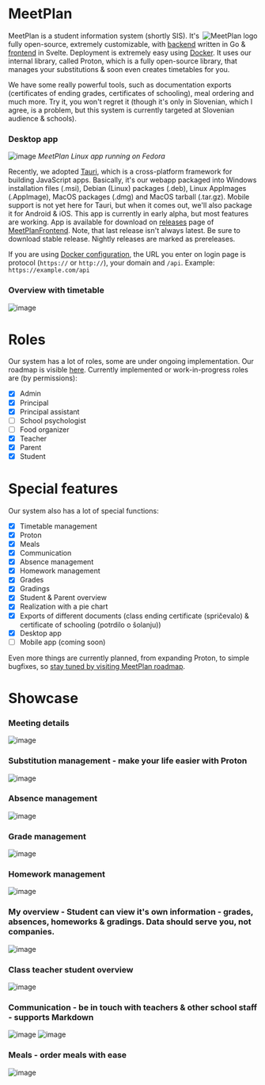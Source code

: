 # MeetPlan

<img src="https://avatars.githubusercontent.com/u/81251558?s=200&v=4" align="right" alt="MeetPlan logo">

MeetPlan is a student information system (shortly SIS). It's fully open-source, extremely customizable, with [backend](https://github.com/MeetPlan/MeetPlanBackend) written in Go & [frontend](https://github.com/MeetPlan/MeetPlanFrontend) in Svelte. Deployment is extremely easy using [Docker](https://github.com/MeetPlan/MeetPlanDocker). It uses our internal library, called Proton, which is a fully open-source library, that manages your substitutions & soon even creates timetables for you.

We have some really powerful tools, such as documentation exports (certificates of ending grades, certificates of schooling), meal ordering and much more. Try it, you won't regret it (though it's only in Slovenian, which I agree, is a problem, but this system is currently targeted at Slovenian audience & schools).

### Desktop app
![image](https://user-images.githubusercontent.com/52399966/167269792-e58dfa23-33c9-4b82-bd50-9c26b57328ac.png)
*MeetPlan Linux app running on Fedora*

Recently, we adopted [Tauri](https://tauri.studio/), which is a cross-platform framework for building JavaScript apps. Basically, it's our webapp packaged into Windows installation files (.msi), Debian (Linux) packages (.deb), Linux AppImages (.AppImage), MacOS packages (.dmg) and MacOS tarball (.tar.gz). Mobile support is not yet here for Tauri, but when it comes out, we'll also package it for Android & iOS. This app is currently in early alpha, but most features are working. App is available for download on [releases](https://github.com/MeetPlan/MeetPlanFrontend/releases) page of [MeetPlanFrontend](https://github.com/MeetPlan/MeetPlanFrontend). Note, that last release isn't always latest. Be sure to download stable release. Nightly releases are marked as prereleases.

If you are using [Docker configuration](https://github.com/MeetPlan/MeetPlanDocker), the URL you enter on login page is protocol (`https://` or `http://`), your domain and `/api`. Example: `https://example.com/api`

### Overview with timetable
![image](https://user-images.githubusercontent.com/52399966/165902146-a281d35f-41e5-40b5-9c07-4d5727a2cf9e.png)

# Roles
Our system has a lot of roles, some are under ongoing implementation. Our roadmap is visible [here](https://github.com/orgs/MeetPlan/projects/3/views/1?sortedBy%5Bdirection%5D=desc&sortedBy%5BcolumnId%5D=Status). Currently implemented or work-in-progress roles are (by permissions):
- [x] Admin
- [x] Principal
- [x] Principal assistant
- [ ] School psychologist
- [ ] Food organizer
- [x] Teacher
- [x] Parent
- [x] Student

# Special features
Our system also has a lot of special functions:
- [x] Timetable management
- [x] Proton
- [x] Meals
- [x] Communication
- [x] Absence management
- [x] Homework management
- [x] Grades
- [x] Gradings
- [x] Student & Parent overview
- [x] Realization with a pie chart
- [x] Exports of different documents (class ending certificate (spričevalo) & certificate of schooling (potrdilo o šolanju))
- [x] Desktop app
- [ ] Mobile app (coming soon)

Even more things are currently planned, from expanding Proton, to simple bugfixes, so [stay tuned by visiting MeetPlan roadmap](https://github.com/orgs/MeetPlan/projects/3/views/1?sortedBy%5Bdirection%5D=desc&sortedBy%5BcolumnId%5D=Status).

# Showcase
### Meeting details
![image](https://user-images.githubusercontent.com/52399966/165902179-e28ea67e-f11a-4474-8356-c8f4536e41b6.png)

### Substitution management - make your life easier with Proton
![image](https://user-images.githubusercontent.com/52399966/167196652-3ad43bd4-441b-4464-8bef-80d57f3daffd.png)

### Absence management
![image](https://user-images.githubusercontent.com/52399966/165902218-ec830d27-1e5b-4e8d-b6ef-41147f63eb7d.png)

### Grade management
![image](https://user-images.githubusercontent.com/52399966/165902267-d4b042a8-ad4c-4584-a4bc-ac0a06175e7b.png)

### Homework management
![image](https://user-images.githubusercontent.com/52399966/165902323-a37f0952-1022-4c97-b490-8e507fd60f26.png)

### My overview - Student can view it's own information - grades, absences, homeworks & gradings. Data should serve you, not companies.
![image](https://user-images.githubusercontent.com/52399966/165901293-db19e876-c300-4868-98f7-619372227109.png)

### Class teacher student overview
![image](https://user-images.githubusercontent.com/52399966/165902421-adae49fc-0b13-44f6-be15-5a37bd2e5546.png)

### Communication - be in touch with teachers & other school staff - supports Markdown
![image](https://user-images.githubusercontent.com/52399966/165901812-36511a7f-1ea7-40fb-98fe-9d30ea47ae3b.png)
![image](https://user-images.githubusercontent.com/52399966/165901887-0433e8cd-f19a-4cbe-bdb7-6bab7f5d7544.png)

### Meals - order meals with ease
![image](https://user-images.githubusercontent.com/52399966/165902025-cc16115f-8c8b-4fcf-af72-9faf28011bc2.png)

